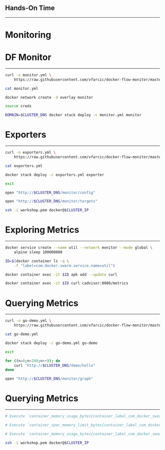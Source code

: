 ## Hands-On Time

---

# Monitoring


# DF Monitor

---

```bash
curl -o monitor.yml \
    https://raw.githubusercontent.com/vfarcic/docker-flow-monitor/master/stacks/docker-flow-monitor-mem.yml

cat monitor.yml

docker network create -d overlay monitor

source creds

DOMAIN=$CLUSTER_DNS docker stack deploy -c monitor.yml monitor
```


# Exporters

---

```bash
curl -o exporters.yml \
    https://raw.githubusercontent.com/vfarcic/docker-flow-monitor/master/stacks/exporters-aws.yml

cat exporters.yml

docker stack deploy -c exporters.yml exporter

exit

open "http://$CLUSTER_DNS/monitor/config"

open "http://$CLUSTER_DNS/monitor/targets"

ssh -i workshop.pem docker@$CLUSTER_IP
```


<!-- .slide: data-background="img/exporters-diag.png" data-background-size="contain" -->


# Exploring Metrics

---

```bash
docker service create --name util --network monitor --mode global \
    alpine sleep 100000000

ID=$(docker container ls -q \
    -f "label=com.docker.swarm.service.name=util")

docker container exec -it $ID apk add --update curl

docker container exec -it $ID curl cadvisor:8080/metrics
```


# Querying Metrics

---

```bash
curl -o go-demo.yml \
    https://raw.githubusercontent.com/vfarcic/docker-flow-monitor/master/stacks/go-demo-instrument-alert-short-2.yml

cat go-demo.yml

docker stack deploy -c go-demo.yml go-demo

exit

for ((n=0;n<200;n++)); do
    curl "http://$CLUSTER_DNS/demo/hello"
done

open "http://$CLUSTER_DNS/monitor/graph"
```


# Querying Metrics

---

```bash
# Execute `container_memory_usage_bytes{container_label_com_docker_swarm_service_name="go-demo_main"}`

# Execute `container_spec_memory_limit_bytes{container_label_com_docker_swarm_service_name="go-demo_main"}`

# Execute `container_memory_usage_bytes{container_label_com_docker_swarm_service_name="go-demo_main"} / container_spec_memory_limit_bytes{container_label_com_docker_swarm_service_name="go-demo_main"} * 100`

ssh -i workshop.pem docker@$CLUSTER_IP
```
